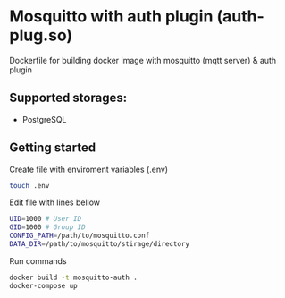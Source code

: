 # Mosquitto with auth plugin (auth-plug.so)

Dockerfile for building docker image with mosquitto (mqtt server) & auth plugin

## Supported storages:

* PostgreSQL

## Getting started

Create file with enviroment variables (.env)

```bash
touch .env
```

Edit file with lines bellow

```bash
UID=1000 # User ID
GID=1000 # Group ID
CONFIG_PATH=/path/to/mosquitto.conf
DATA_DIR=/path/to/mosquitto/stirage/directory
```

Run commands

```bash
docker build -t mosquitto-auth .
docker-compose up
```
